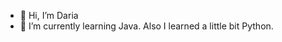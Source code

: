 - 👋 Hi, I’m Daria
- 🌱 I’m currently learning Java. Also I learned a little bit Python.



<!---
DariaTur/DariaTur is a ✨ special ✨ repository because its `README.md` (this file) appears on your GitHub profile.
You can click the Preview link to take a look at your changes.
--->
